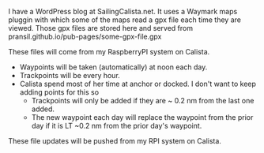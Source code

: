 I have a WordPress blog at SailingCalista.net. It uses a Waymark maps pluggin with which some of the maps 
read a gpx file each time they are viewed. Those gpx files are stored here and served from
pransil.github.io/pub-pages/some-gpx-file.gpx

These files will come from my RaspberryPI system on Calista. 
 - Waypoints will be taken (automatically) at noon each day. 
 - Trackpoints will be every hour.
 - Calista spend most of her time at anchor or docked. I don't want to keep adding points for this so
     - Trackpoints will only be added if they are ~ 0.2 nm from the last one added.
     - The new waypoint each day will replace the waypoint from the prior day if it is LT ~0.2 nm from the prior day's waypoint.

These file updates will be pushed from my RPI system on Calista.
